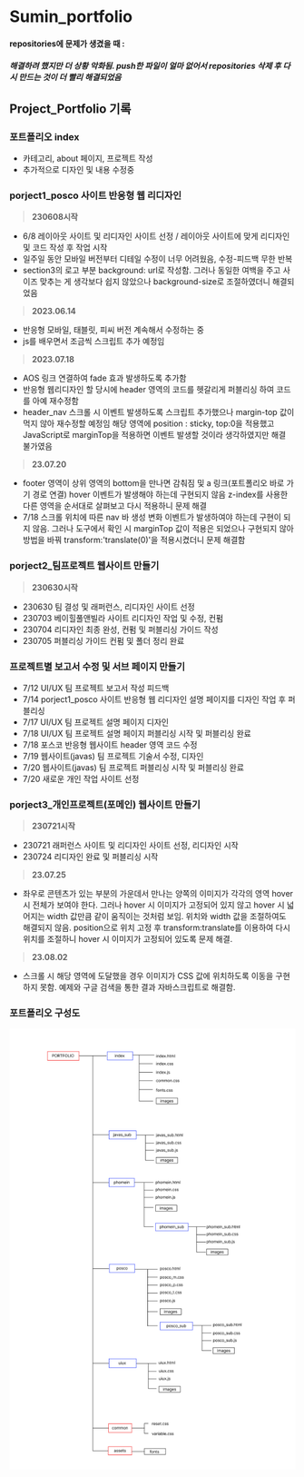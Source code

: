
# Sumin_portfolio
#### repositories에 문제가 생겼을 때 :
##### 해결하려 했지만 더 상황 악화됨. push한 파일이 얼마 없어서 repositories 삭제 후 다시 만드는 것이 더 빨리 해결되었음


## Project_Portfolio 기록


### 포트폴리오 index

- 카테고리, about 페이지, 프로젝트 작성
- 추가적으로 디자인 및 내용 수정중



### porject1_posco 사이트 반응형 웹 리디자인
> **230608시작** 
 - 6/8 레이아웃 사이트 및 리디자인 사이트 선정 /  레이아웃 사이트에 맞게 리디자인 및 코드 작성 후 작업 시작
- 일주일 동안 모바일 버전부터 디테일 수정이 너무 어려웠음, 수정-피드백 무한 반복
- section3의 로고 부분 background: url로 작성함. 그러나 동일한 여백을 주고 사이즈 맞추는 게 생각보다 쉽지 않았으나 background-size로 조절하였더니 해결되었음

> **2023.06.14** 
-  반응형 모바일, 태블릿, 피씨 버전 계속해서 수정하는 중
- js를 배우면서 조금씩 스크립트 추가 예정임

> **2023.07.18** 
- AOS 링크 연결하여 fade 효과 발생하도록 추가함
- 반응형 웹리디자인 할 당시에 header 영역의 코드를 헷갈리게 퍼블리싱 하여 코드를 아예 재수정함
- header_nav 스크롤 시 이벤트 발생하도록 스크립트 추가했으나 margin-top 값이 먹지 않아 재수정할 예정임 해당 영역에 position : sticky, top:0을 적용했고 JavaScript로 marginTop을 적용하면 이벤트 발생할 것이라 생각하였지만 해결 불가였음 

>**23.07.20**
- footer 영역이 상위 영역의 bottom을 만나면 감춰짐 및 a 링크(포트폴리오 바로 가기 경로 연결) hover 이벤트가 발생해야 하는데 구현되지 않음 z-index를 사용한 다른 영역을 순서대로 살펴보고 다시 적용하니 문제 해결
- 7/18 스크롤 위치에 따른 nav 바 생성 변화 이벤트가 발생하여야 하는데 구현이 되지 않음. 그러나 도구에서 확인 시 marginTop 값이 적용은 되었으나 구현되지 않아 방법을 바꿔 transform:'translate(0)'을 적용시켰더니 문제 해결함



### porject2_팀프로젝트 웹사이트 만들기
> **230630시작** 

- 230630 팀 결성 및 래퍼런스, 리디자인 사이트 선정
- 230703 베이힐풀앤빌라 사이트 리디자인 작업 및 수정, 컨펌
- 230704 리디자인 최종 완성, 컨펌 및 퍼블리싱 가이드 작성
- 230705 퍼블리싱 가이드 컨펌 및 폴더 정리 완료

### 프로젝트별 보고서 수정 및 서브 페이지 만들기
- 7/12 UI/UX 팀 프로젝트 보고서 작성 피드백
- 7/14 porject1_posco 사이트 반응형 웹 리디자인 설명 페이지를 디자인 작업 후 퍼블리싱
- 7/17 UI/UX 팀 프로젝트 설명 페이지 디자인
- 7/18 UI/UX 팀 프로젝트 설명 페이지 퍼블리싱 시작 및 퍼블리싱 완료 
- 7/18 포스코 반응형 웹사이트 header 영역 코드 수정
- 7/19 웹사이트(javas) 팀 프로젝트 기술서 수정, 디자인
- 7/20 웹사이트(javas) 팀 프로젝트 퍼블리싱 시작 및 퍼블리싱 완료
- 7/20 새로운 개인 작업  사이트 선정

### porject3_개인프로젝트(포메인) 웹사이트 만들기
> **230721시작** 
- 230721 래퍼런스 사이트 및 리디자인 사이트 선정, 리디자인 시작
- 230724 리디자인 완료 및 퍼블리싱 시작

>**23.07.25**
- 좌우로 콘텐츠가 있는 부분의 가운데서 만나는 양쪽의 이미지가 각각의 영역 hover 시 전체가 보여야 한다. 그러나 hover 시 이미지가 고정되어 있지 않고 hover 시 넓어지는 width 값만큼 같이 움직이는 것처럼 보임. 위치와 width 값을 조절하여도 해결되지 않음. position으로 위치 고정 후 transform:translate를 이용하여 다시 위치를 조절하니 hover 시 이미지가 고정되어 있도록 문제 해결.

>**23.08.02**
- 스크롤 시 해당 영역에 도달했을 경우 이미지가 CSS 값에 위치하도록 이동을 구현하지 못함. 예제와 구글 검색을 통한 결과 자바스크립트로 해결함.

### 포트폴리오 구성도
![portfolio_diagram](./portfolio_diagram.png)
